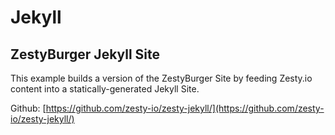 # Jekyll

## ZestyBurger Jekyll Site

This example builds a version of the ZestyBurger Site by feeding Zesty.io content into a statically-generated Jekyll Site.

Github: [https://github.com/zesty-io/zesty-jekyll/](https://github.com/zesty-io/zesty-jekyll/)
